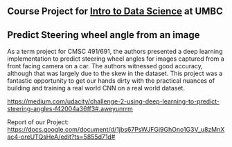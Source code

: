 ## Course Project for [Intro to Data Science](http://www.csee.umbc.edu/~oates/classes/16/data-science/home.html) at UMBC

## Predict Steering wheel angle from an image

As a term project for CMSC 491/691, the authors presented a deep learning implementation to predict steering wheel angles for images captured from a front facing camera on a car. The authors witnessed good accuracy, although that was largely due to the skew in the dataset. This project was a fantastic opportunity to get our hands dirty with the practical nuances of building and training a real world CNN on a real world dataset.

https://medium.com/udacity/challenge-2-using-deep-learning-to-predict-steering-angles-f42004a36ff3#.aweyunrrm


Report of our Project: https://docs.google.com/document/d/1jbs67PsWJFGj9GhOno1G3V_u8zMnXac4-oreUTQsHeA/edit?ts=5855d71d#
